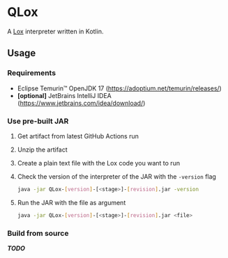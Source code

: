 # QLox

A [Lox](http://www.craftinginterpreters.com/the-lox-language.html) interpreter written in Kotlin.

## Usage

### Requirements

- Eclipse Temurin™ OpenJDK 17 (https://adoptium.net/temurin/releases/)
- **[optional]** JetBrains IntelliJ IDEA (https://www.jetbrains.com/idea/download/)

### Use pre-built JAR

1. Get artifact from latest GitHub Actions run
2. Unzip the artifact
3. Create a plain text file with the Lox code you want to run
4. Check the version of the interpreter of the JAR with the `-version` flag

    ```bash
    java -jar QLox-[version]-[<stage>]-[revision].jar -version
    ```
   
5. Run the JAR with the file as argument

    ```bash
    java -jar QLox-[version]-[<stage>]-[revision].jar <file>
    ```

### Build from source

***TODO***
